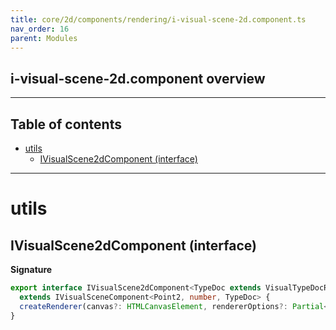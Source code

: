 ```yaml
---
title: core/2d/components/rendering/i-visual-scene-2d.component.ts
nav_order: 16
parent: Modules
---
```


## i-visual-scene-2d.component overview

---

<h2 class="text-delta">Table of contents</h2>

- [utils](#utils)
  - [IVisualScene2dComponent (interface)](#ivisualscene2dcomponent-interface)

---

# utils

## IVisualScene2dComponent (interface)

**Signature**

```ts
export interface IVisualScene2dComponent<TypeDoc extends VisualTypeDocRepo2D = VisualTypeDocRepo2D>
  extends IVisualSceneComponent<Point2, number, TypeDoc> {
  createRenderer(canvas?: HTMLCanvasElement, rendererOptions?: Partial<RendererOptions>): TypeDoc['renderer']
}
```
